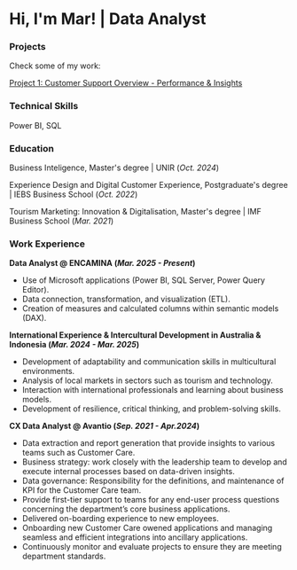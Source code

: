 # Hi, I'm Mar! | Data Analyst


### Projects
Check some of my work:

[Project 1: Customer Support Overview - Performance & Insights](https://github.com/marloher/mar-s_portfolio/blob/main/Customer%20Support%20Overview%20-%20Performance%20%26%20Insights.pdf) 



### Technical Skills
Power BI, SQL


### Education
Business Inteligence, Master's degree | UNIR (_Oct. 2024_)

Experience Design and Digital Customer Experience, Postgraduate's degree | IEBS Business School (_Oct. 2022_)

Tourism Marketing: Innovation & Digitalisation, Master's degree | IMF Business School (_Mar. 2021_)




### Work Experience 
**Data Analyst @ ENCAMINA (_Mar. 2025 - Present_)**
- Use of Microsoft applications (Power BI, SQL Server, Power Query Editor).
- Data connection, transformation, and visualization (ETL).
- Creation of measures and calculated columns within semantic models (DAX).

**International Experience & Intercultural Development in Australia & Indonesia (_Mar. 2024 - Mar. 2025_)**
- Development of adaptability and communication skills in multicultural environments.
- Analysis of local markets in sectors such as tourism and technology.
- Interaction with international professionals and learning about business models.
- Development of resilience, critical thinking, and problem-solving skills.

**CX Data Analyst @ Avantio (_Sep. 2021 - Apr.2024_)**
- Data extraction and report generation that provide insights to various teams such as Customer Care.
- Business strategy: work closely with the leadership team to develop and execute internal processes based on data-driven insights.
- Data governance: Responsibility for the definitions, and maintenance of KPI for the Customer Care team.
- Provide first-tier support to teams for any end-user process questions concerning the department’s core business applications.
- Delivered on-boarding experience to new employees.
- Onboarding new Customer Care owened applications and managing seamless and efficient integrations into ancillary applications.
- Continuously monitor and evaluate projects to ensure they are meeting department standards.


